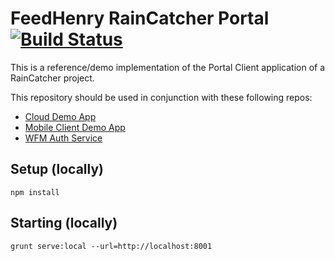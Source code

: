 # FeedHenry RainCatcher Portal [![Build Status](https://travis-ci.org/feedhenry-raincatcher/raincatcher-demo-portal.png)](https://travis-ci.org/feedhenry-raincatcher/raincatcher-demo-portal)

This is a reference/demo implementation of the Portal Client application of a RainCatcher project.

This repository should be used in conjunction with these following repos:

- [Cloud Demo App](https://github.com/feedhenry-raincatcher/raincatcher-demo-cloud)
- [Mobile Client Demo App](https://github.com/feedhenry-raincatcher/raincatcher-demo-mobile)
- [WFM Auth Service](https://github.com/feedhenry-raincatcher/raincatcher-demo-auth)

## Setup (locally)

`npm install`

## Starting (locally)

`grunt serve:local --url=http://localhost:8001`
